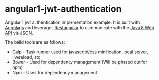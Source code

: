 # angular1-jwt-authentication

Angular 1 jwt authentication implementation example. It
is built with [Angularjs](https://github.com/angular/angular.js)
and leverages [Restangular](https://github.com/mgonto/restangular)
to communicate with the [Java 8 Web API](https://github.com/jmcclanahan/java8-web-api) via JSON.

The build tools are as follows:
* Gulp - Task runner used for javascript/css minification, local server, livereload, etc
* Bower - Used for dependency management (Will be phased out for npm)
* Npm - Used for dependency management

